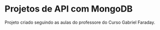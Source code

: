 # Projetos de API com MongoDB

Projeto criado seguindo as aulas do professore do Curso Gabriel Faraday.

